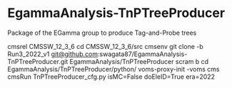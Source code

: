 # EgammaAnalysis-TnPTreeProducer

Package of the EGamma group to produce Tag-and-Probe trees


cmsrel CMSSW_12_3_6
cd CMSSW_12_3_6/src
cmsenv
git clone -b Run3_2022_v1  git@github.com:swagata87/EgammaAnalysis-TnPTreeProducer.git EgammaAnalysis/TnPTreeProducer
scram b
cd EgammaAnalysis/TnPTreeProducer/python/
voms-proxy-init -voms cms
cmsRun TnPTreeProducer_cfg.py isMC=False doEleID=True era=2022
